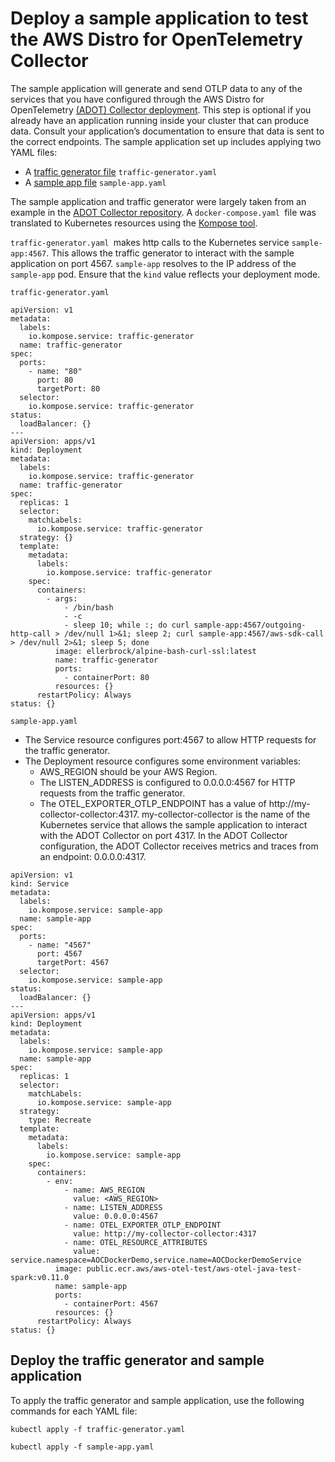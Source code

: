 # Deploy a sample application to test the AWS Distro for OpenTelemetry Collector<a name="sample-app"></a>

The sample application will generate and send OTLP data to any of the services that you have configured through the AWS Distro for OpenTelemetry [\(ADOT\) Collector deployment](deploy-collector.md)\. This step is optional if you already have an application running inside your cluster that can produce data\. Consult your application’s documentation to ensure that data is sent to the correct endpoints\. The sample application set up includes applying two YAML files:
+ A [traffic generator file](https://github.com/aws-observability/aws-otel-community/blob/master/sample-configs/traffic-generator.yaml) `traffic-generator.yaml`
+ A [sample app file](https://github.com/aws-observability/aws-otel-community/blob/master/sample-configs/sample-app.yaml) `sample-app.yaml`

The sample application and traffic generator were largely taken from an example in the [ADOT Collector repository](https://github.com/aws-observability/aws-otel-collector/blob/main/examples/docker/docker-compose.yaml)\. A `docker-compose.yaml `file was translated to Kubernetes resources using the [Kompose tool](https://kompose.io/)\.

`traffic-generator.yaml `makes http calls to the Kubernetes service `sample-app:4567`\. This allows the traffic generator to interact with the sample application on port 4567\. `sample-app` resolves to the IP address of the `sample-app` pod\. Ensure that the `kind` value reflects your deployment mode\.

`traffic-generator.yaml`

```
apiVersion: v1
metadata:
  labels:
    io.kompose.service: traffic-generator
  name: traffic-generator
spec:
  ports:
    - name: "80"
      port: 80
      targetPort: 80
  selector:
    io.kompose.service: traffic-generator
status:
  loadBalancer: {}
---
apiVersion: apps/v1
kind: Deployment
metadata:
  labels:
    io.kompose.service: traffic-generator
  name: traffic-generator
spec:
  replicas: 1
  selector:
    matchLabels:
      io.kompose.service: traffic-generator
  strategy: {}
  template:
    metadata:
      labels:
        io.kompose.service: traffic-generator
    spec:
      containers:
        - args:
            - /bin/bash
            - -c
            - sleep 10; while :; do curl sample-app:4567/outgoing-http-call > /dev/null 1>&1; sleep 2; curl sample-app:4567/aws-sdk-call > /dev/null 2>&1; sleep 5; done
          image: ellerbrock/alpine-bash-curl-ssl:latest
          name: traffic-generator
          ports:
            - containerPort: 80
          resources: {}
      restartPolicy: Always
status: {}
```

`sample-app.yaml`
+ The Service resource configures port:4567 to allow HTTP requests for the traffic generator\.
+ The Deployment resource configures some environment variables:
  + AWS\_REGION should be your AWS Region\.
  + The LISTEN\_ADDRESS is configured to 0\.0\.0\.0:4567 for HTTP requests from the traffic generator\.
  + The OTEL\_EXPORTER\_OTLP\_ENDPOINT has a value of http://my\-collector\-collector:4317\. my\-collector\-collector is the name of the Kubernetes service that allows the sample application to interact with the ADOT Collector on port 4317\. In the ADOT Collector configuration, the ADOT Collector receives metrics and traces from an endpoint: 0\.0\.0\.0:4317\. 

```
apiVersion: v1
kind: Service
metadata:
  labels:
    io.kompose.service: sample-app
  name: sample-app
spec:
  ports:
    - name: "4567"
      port: 4567
      targetPort: 4567
  selector:
    io.kompose.service: sample-app
status:
  loadBalancer: {}
---
apiVersion: apps/v1
kind: Deployment
metadata:
  labels:
    io.kompose.service: sample-app
  name: sample-app
spec:
  replicas: 1
  selector:
    matchLabels:
      io.kompose.service: sample-app
  strategy:
    type: Recreate
  template:
    metadata:
      labels:
        io.kompose.service: sample-app
    spec:
      containers:
        - env:
            - name: AWS_REGION
              value: <AWS_REGION>
            - name: LISTEN_ADDRESS
              value: 0.0.0.0:4567
            - name: OTEL_EXPORTER_OTLP_ENDPOINT
              value: http://my-collector-collector:4317
            - name: OTEL_RESOURCE_ATTRIBUTES
              value: service.namespace=AOCDockerDemo,service.name=AOCDockerDemoService
          image: public.ecr.aws/aws-otel-test/aws-otel-java-test-spark:v0.11.0
          name: sample-app
          ports:
            - containerPort: 4567
          resources: {}
      restartPolicy: Always
status: {}
```

## Deploy the traffic generator and sample application<a name="adot-sample"></a>

To apply the traffic generator and sample application, use the following commands for each YAML file:

```
kubectl apply -f traffic-generator.yaml
```

```
kubectl apply -f sample-app.yaml
```
